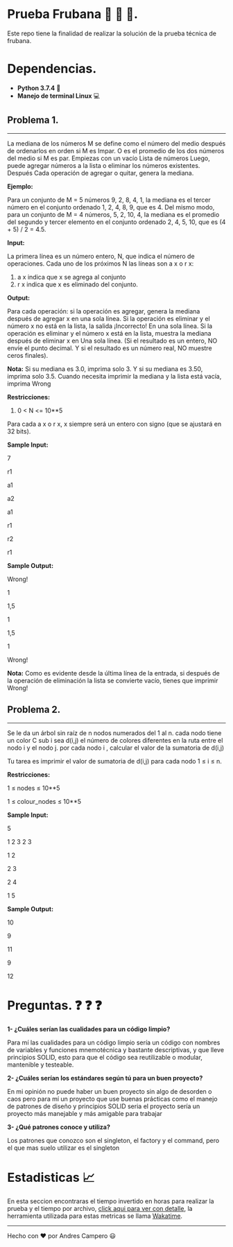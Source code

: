 # Prueba Frubana 🍎 🍋 🍊.
Este repo tiene la finalidad de realizar la solución de la prueba técnica de frubana. 

# Dependencias.

- **Python 3.7.4** 🐍
- **Manejo de terminal Linux** 💻

## Problema 1.

****

La mediana de los números M se define como el número del medio después de ordenarlos en orden si M es
Impar. O es el promedio de los dos números del medio si M es par. Empiezas con un vacío
Lista de números Luego, puede agregar números a la lista o eliminar los números existentes. Después
Cada operación de agregar o quitar, genera la mediana.

**Ejemplo:**

Para un conjunto de M = 5 números 9, 2, 8, 4, 1, la mediana es el tercer número en el conjunto ordenado 1, 2,
4, 8, 9, que es 4. Del mismo modo, para un conjunto de M = 4 números, 5, 2, 10, 4, la mediana es el
promedio del segundo y tercer elemento en el conjunto ordenado 2, 4, 5, 10, que es (4 + 5) / 2 = 4.5.

**Input:**

La primera línea es un número entero, N, que indica el número de operaciones.
Cada uno de los próximos N las líneas son a x o r x:

1. a x indica que x se agrega al conjunto
2. r x indica que x es eliminado del conjunto.

**Output:**

Para cada operación: si la operación es agregar, genera la mediana después de agregar x en una sola línea.
Si la operación es eliminar y el número x no está en la lista, la salida ¡Incorrecto! En una sola línea. Si
la operación es eliminar y el número x está en la lista, muestra la mediana después de eliminar x en
Una sola línea. (Si el resultado es un entero, NO envíe el punto decimal. Y si el resultado es un
número real, NO muestre ceros finales).

**Nota:** Si su mediana es 3.0, imprima solo 3. Y si su mediana es 3.50, imprima solo 3.5. Cuando
necesita imprimir la mediana y la lista está vacía, imprima Wrong

**Restricciones:**
1. 0 < N <= 10**5

Para cada a x o r x, x siempre será un entero con signo (que se ajustará en 32 bits).

**Sample Input:**

7

r1

a1

a2

a1

r1

r2

r1

**Sample Output:**

Wrong!

1

1,5

1

1,5

1

Wrong!

**Nota:** Como es evidente desde la última línea de la entrada, si después de la operación de eliminación
la lista se convierte vacío, tienes que imprimir Wrong!

## Problema 2.

****

Se le da un árbol sin raíz de n nodos numerados del 1 al n. cada nodo tiene un color C sub i sea d(i,j) el número de colores diferentes en la ruta entre el nodo i y el nodo j. por
cada nodo i , calcular el valor de la sumatoria de d(i,j)

Tu tarea es imprimir el valor de sumatoria de d(i,j) para cada nodo 1 ≤ i ≤ n.

**Restricciones:**

1 ≤ nodes ≤ 10**5

1 ≤ colour_nodes ≤ 10**5

**Sample Input:**

5

1 2 3 2 3

1 2

2 3

2 4

1 5

**Sample Output:**

10

9

11

9

12

# Preguntas. ❓ ❓ ❓ 

**1- ¿Cuáles serían las cualidades para un código limpio?**

Para mí las cualidades para un código limpio sería un código con 
nombres de variables y funciones mnemotécnica y bastante descriptivas, y que lleve principios SOLID, esto para que el código sea reutilizable o modular, mantenible y testeable.

**2- ¿Cuáles serían los estándares según tú para un buen proyecto?**

En mi opinión no puede haber un buen proyecto sin algo de desorden o caos pero para mí un proyecto que use buenas prácticas como el manejo de patrones de diseño y principios SOLID seria el proyecto sería un proyecto más manejable y más amigable para trabajar

**3- ¿Qué patrones conoce y utiliza?**

Los patrones que conozco son el singleton, el factory y el command, pero el que mas suelo utilizar es el singleton

# Estadisticas 📈

En esta seccion encontraras el tiempo invertido en horas para realizar la prueba y el tiempo por archivo, [click aqui para ver con detalle](https://wakatime.com/@Anfercode/projects/xtwfglflac?start=2019-08-13&end=2019-08-19), la herramienta utilizada para estas metricas se llama [Wakatime](https://wakatime.com).
****

Hecho con ❤️ por Andres Campero 😃